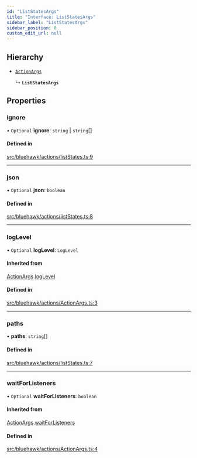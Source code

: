```yaml
---
id: "ListStatesArgs"
title: "Interface: ListStatesArgs"
sidebar_label: "ListStatesArgs"
sidebar_position: 0
custom_edit_url: null
---
```


## Hierarchy

- [`ActionArgs`](ActionArgs)

  ↳ **`ListStatesArgs`**

## Properties

### ignore

• `Optional` **ignore**: `string` \| `string`[]

#### Defined in

[src/bluehawk/actions/listStates.ts:9](https://github.com/dacharyc/Bluehawk/blob/2b37a07/src/bluehawk/actions/listStates.ts#L9)

___

### json

• `Optional` **json**: `boolean`

#### Defined in

[src/bluehawk/actions/listStates.ts:8](https://github.com/dacharyc/Bluehawk/blob/2b37a07/src/bluehawk/actions/listStates.ts#L8)

___

### logLevel

• `Optional` **logLevel**: `LogLevel`

#### Inherited from

[ActionArgs](ActionArgs).[logLevel](ActionArgs#loglevel)

#### Defined in

[src/bluehawk/actions/ActionArgs.ts:3](https://github.com/dacharyc/Bluehawk/blob/2b37a07/src/bluehawk/actions/ActionArgs.ts#L3)

___

### paths

• **paths**: `string`[]

#### Defined in

[src/bluehawk/actions/listStates.ts:7](https://github.com/dacharyc/Bluehawk/blob/2b37a07/src/bluehawk/actions/listStates.ts#L7)

___

### waitForListeners

• `Optional` **waitForListeners**: `boolean`

#### Inherited from

[ActionArgs](ActionArgs).[waitForListeners](ActionArgs#waitforlisteners)

#### Defined in

[src/bluehawk/actions/ActionArgs.ts:4](https://github.com/dacharyc/Bluehawk/blob/2b37a07/src/bluehawk/actions/ActionArgs.ts#L4)
